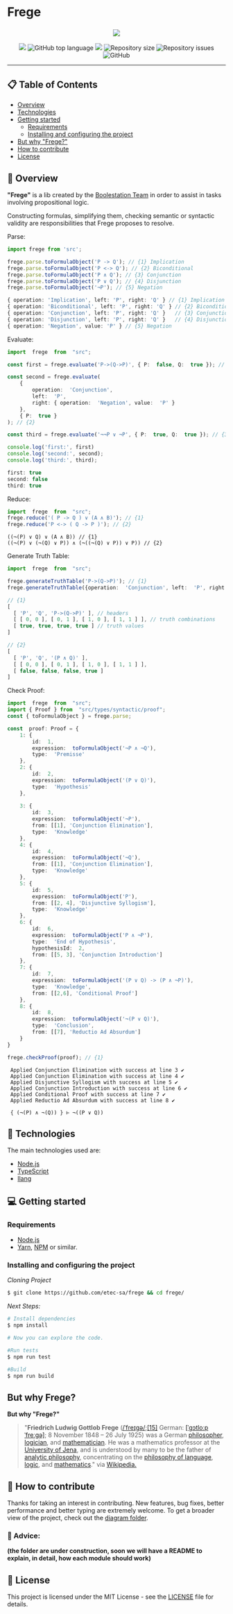 
# Frege

<div align="center">
<h3 align="center">
<img src="https://raw.githubusercontent.com/Etec-SA/diagrams/main/logos/fregeblu.png">
</h3>
<img src="https://img.shields.io/github/commit-activity/t/Etec-SA/frege?style=for-the-badge"> <img alt="GitHub top language" src="https://img.shields.io/github/languages/top/etec-sa/frege?style=for-the-badge"> <img src="https://img.shields.io/github/last-commit/etec-sa/frege?style=for-the-badge"> <img alt="Repository size" src="https://img.shields.io/github/repo-size/etec-sa/frege?style=for-the-badge"> <img alt="Repository issues" src="https://img.shields.io/github/issues/etec-sa/frege?style=for-the-badge"> <img alt="GitHub" src="https://img.shields.io/github/license/etec-sa/frege?style=for-the-badge">
</div>
<hr>
  
</p>

## 📋 Table of Contents

- [Overview](#overview)
- [Technologies](#technologies)
- [Getting started](#getting-started)
  - [Requirements](#requirements)
  - [Installing and configuring the project](#Installing-and-configuring-the-project)
 - [But why "Frege?"](#but-why-frege?)
- [How to contribute](#how-to-contribute)
- [License](#license)

## 👀 Overview

**"Frege"** is a lib created by the <a href="https://github.com/etec-sa/" target="_blank">Boolestation Team</a> in order to assist in tasks involving propositional logic.

Constructing formulas, simplifying them, checking semantic or syntactic validity are responsibilities that Frege proposes to resolve.



Parse:
```typescript
import frege from 'src';

frege.parse.toFormulaObject('P -> Q'); // {1} Implication
frege.parse.toFormulaObject('P <-> Q'); // {2} Biconditional
frege.parse.toFormulaObject('P ∧ Q'); // {3} Conjunction
frege.parse.toFormulaObject('P ∨ Q'); // {4} Disjunction
frege.parse.toFormulaObject('¬P'); // {5} Negation
```

```typescript
{ operation: 'Implication', left: 'P', right: 'Q' } // {1} Implication
{ operation: 'Biconditional', left: 'P', right: 'Q' } // {2} Biconditional
{ operation: 'Conjunction', left: 'P', right: 'Q' }   // {3} Conjunction
{ operation: 'Disjunction', left: 'P', right: 'Q' }   // {4} Disjunction
{ operation: 'Negation', value: 'P' } // {5} Negation
```

Evaluate:
```typescript
import  frege  from  "src";

const first = frege.evaluate('P->(Q->P)', { P:  false, Q:  true }); // {1}

const second = frege.evaluate(
	{
		operation:  'Conjunction',
		left:  'P',
		right: { operation:  'Negation', value:  'P' }
	},
	{ P:  true }
); // {2}

const third = frege.evaluate('¬¬P ∨ ¬P', { P:  true, Q:  true }); // {3}

console.log('first:', first)
console.log('second:', second);
console.log('third:', third);
```

```typescript
first: true
second: false
third: true  
```
Reduce:
```typescript
import  frege  from  "src";
frege.reduce('( P -> Q ) ∨ (A ∧ B)'); // {1}
frege.reduce('P <-> ( Q -> P )'); // {2}
```
```
((¬(P) ∨ Q) ∨ (A ∧ B)) // {1}
((¬(P) ∨ (¬(Q) ∨ P)) ∧ (¬((¬(Q) ∨ P)) ∨ P)) // {2}
```

Generate Truth Table:
```typescript
import  frege  from  "src";

frege.generateTruthTable('P->(Q->P)'); // {1}
frege.generateTruthTable({operation:  'Conjunction', left:  'P', right:  'Q'}); // {2}
```

```typescript
// {1}
[
  [ 'P', 'Q', 'P->(Q->P)' ], // headers 
  [ [ 0, 0 ], [ 0, 1 ], [ 1, 0 ], [ 1, 1 ] ], // truth combinations
  [ true, true, true, true ] // truth values
]

// {2}
[
  [ 'P', 'Q', '(P ∧ Q)' ],
  [ [ 0, 0 ], [ 0, 1 ], [ 1, 0 ], [ 1, 1 ] ],
  [ false, false, false, true ]
]
```

Check Proof:
```typescript
import  frege  from  "src";
import { Proof } from  "src/types/syntactic/proof";
const { toFormulaObject } = frege.parse;

const  proof: Proof = {
	1: {
		id:  1,
		expression:  toFormulaObject('¬P ∧ ¬Q'),
		type:  'Premisse'
	},
	2: {
		id:  2,
		expression:  toFormulaObject('(P ∨ Q)'),
		type:  'Hypothesis'
	},
	
	3: {
		id:  3,
		expression:  toFormulaObject('¬P'),
		from: [[1], 'Conjunction Elimination'],
		type:  'Knowledge'
	},
	4: {
		id:  4,
		expression:  toFormulaObject('¬Q'),
		from: [[1], 'Conjunction Elimination'],
		type:  'Knowledge'
	},
	5: {
		id:  5,
		expression:  toFormulaObject('P'),
		from: [[2, 4], 'Disjunctive Syllogism'],
		type:  'Knowledge'
	},
	6: {
		id:  6,
		expression:  toFormulaObject('P ∧ ¬P'),
		type:  'End of Hypothesis',
		hypothesisId:  2,
		from: [[5, 3], 'Conjunction Introduction']
	},
	7: {
		id:  7,
		expression:  toFormulaObject('(P ∨ Q) -> (P ∧ ¬P)'),
		type:  'Knowledge',
		from: [[2,6], 'Conditional Proof']
	},
	8: {
		id:  8,
		expression:  toFormulaObject('¬(P ∨ Q)'),
		type:  'Conclusion',
		from: [[7], 'Reductio Ad Absurdum']
	}
}

frege.checkProof(proof); // {1}
```

```
 Applied Conjunction Elimination with success at line 3 ✔️
 Applied Conjunction Elimination with success at line 4 ✔️ 
 Applied Disjunctive Syllogism with success at line 5 ✔️   
 Applied Conjunction Introduction with success at line 6 ✔️
 Applied Conditional Proof with success at line 7 ✔️       
 Applied Reductio Ad Absurdum with success at line 8 ✔️    
 
 { (¬(P) ∧ ¬(Q)) } ⊢ ¬((P ∨ Q))
```


## 🚀 Technologies

The main technologies used are:

- [Node.js](https://nodejs.org/en/)
- [TypeScript](https://www.typescriptlang.org/)
- [llang](https://github.com/pnevyk/llang)

## 💻 Getting started

### Requirements

- [Node.js](https://nodejs.org/en/)
- [Yarn](https://classic.yarnpkg.com/), [NPM](https://www.npmjs.com/) or similar.

### Installing and configuring the project

_Cloning Project_

```bash
$ git clone https://github.com/etec-sa/frege && cd frege/
```

_Next Steps:_

```bash
# Install dependencies
$ npm install

# Now you can explore the code.

#Run tests
$ npm run test

#Build
$ npm run build
```

## But why Frege?

**But why "Frege?"**

> "**Friedrich Ludwig Gottlob Frege** ([/ˈfreɪɡə/](https://en.wikipedia.org/wiki/Help:IPA/English 'Help:IPA/English');[[15]](https://en.wikipedia.org/wiki/Gottlob_Frege#cite_note-15) German: [[ˈɡɔtloːp ˈfreːɡə]](https://en.wikipedia.org/wiki/Help:IPA/Standard_German "Help:IPA/Standard German"); 8 November 1848 – 26 July 1925) was a German [philosopher](https://en.wikipedia.org/wiki/Philosopher 'Philosopher'), [logician](https://en.wikipedia.org/wiki/Mathematical_logic 'Mathematical logic'), and [mathematician](https://en.wikipedia.org/wiki/Mathematician 'Mathematician'). He was a mathematics professor at the [University of Jena](https://en.wikipedia.org/wiki/University_of_Jena 'University of Jena'), and is understood by many to be the father of [analytic philosophy](https://en.wikipedia.org/wiki/Analytic_philosophy 'Analytic philosophy'), concentrating on the [philosophy of language](https://en.wikipedia.org/wiki/Philosophy_of_language 'Philosophy of language'), [logic](https://en.wikipedia.org/wiki/Philosophy_of_logic 'Philosophy of logic'), and [mathematics](https://en.wikipedia.org/wiki/Philosophy_of_mathematics 'Philosophy of mathematics')." via <a href="https://en.wikipedia.org/wiki/Gottlob_Frege" target="_blank">Wikipedia.</a>

## 🤔 How to contribute

Thanks for taking an interest in contributing. New features, bug fixes, better performance and better typing are extremely welcome. To get a broader view of the project, check out the <a target="_blank" href="https://github.com/Etec-SA/diagrams/tree/main/frege">diagram folder</a>.

### 🚧 Advice:

**(the folder are under construction, soon we will have a README to explain, in detail, how each module should work)**

## 📝 License

This project is licensed under the MIT License - see the [LICENSE](LICENSE) file for details.
